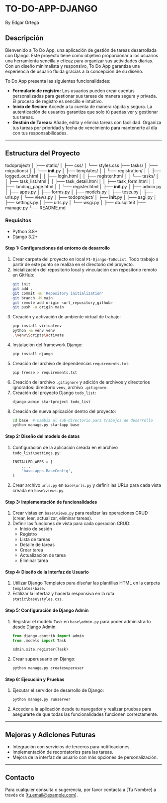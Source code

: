 # TO-DO-APP-DJANGO
By Edgar Ortega

## Descripción
Bienvenido a To Do App, una aplicación de gestión de tareas desarrollada con Django. Este proyecto tiene como objetivo proporcionar a los usuarios una herramienta sencilla y eficaz para organizar sus actividades diarias. Con un diseño minimalista y responsivo, To Do App garantiza una experiencia de usuario fluida gracias a la concepción de su diseño.

To Do App presenta las siguientes funcionalidades:

- **Formulario de registro:** Los usuarios pueden crear cuentas personalizadas para gestionar sus tareas de manera segura y privada. El proceso de registro es sencillo e intuitivo.
- **Inicio de Sesión:** Accede a tu cuenta de manera rápida y segura. La autenticación de usuarios garantiza que solo tú puedas ver y gestionar tus tareas.
- **Gestión de Tareas:** Añade, edita y elimina tareas con facilidad. Organiza tus tareas por prioridad y fecha de vencimiento para mantenerte al día con tus responsabilidades.
---

## Estructura del Proyecto

todoproject/
│
├── static/
│   ├── css/
│       └── styles.css
├── tasks/
│   ├── migrations/
│   │   └── __init__.py
│   ├── templates/
│   │   └── registration/
│   │       ├── logged_out.html
│   │       ├── login.html
│   │       ├── register.html
│   │   └── tasks/
│   │       ├── task_list.html
│   │       ├── task_detail.html
│   │       ├── task_form.html
│   │       ├── landing_page.html
│   │       └── register.html
│   ├── __init__.py
│   ├── admin.py
│   ├── apps.py
│   ├── forms.py
│   ├── models.py
│   ├── tests.py
│   ├── urls.py
│   └── views.py
│
├── todoproject/
│   ├── __init__.py
│   ├── asgi.py
│   ├── settings.py
│   ├── urls.py
│   └── wsgi.py
│
├── db.sqlite3
├── manage.py
└── README.md


### Requisitos

- Python 3.8+
- Django 3.2+

#### Step 1: Configuraciones del entorno de desarrollo

1. Crear carpeta del proyecto en local `PI-Django-ToDoList`. Todo trabajo a partir de este punto se realiza en el directorio del proyecto.
2. Inicialización del repositorio local y vinculación con repositorio remoto en GitHub:
    ```sh
    git init
    git add .
    git commit -m 'Repository initialization'
    git branch -M main
    git remote add origin <url_repository_github>
    git push -u origin main
    ```
3. Creación y activación de ambiente virtual de trabajo:
    ```sh
    pip install virtualenv
    python -m venv venv
    .\venv\Scripts\activate    
    ```
4. Instalación del framework Django:
    ```sh
    pip install django
    ```
5. Creación del archivo de dependencias `requirements.txt`:
    ```sh
    pip freeze > requirements.txt
    ```
6. Creación del archivo `.gitignore` y adición de archivos y directorios ignorados: directorio `venv`, archivo `.gitignore`.
7. Creación del proyecto Django `todo_list`:
    ```sh
    django-admin startproject todo_list
    ```
8. Creación de nueva aplicación dentro del proyecto:
    ```sh
    cd base  # Cambia al sub-directorio para trabajos de desarrollo
    python manage.py startapp base
    ```

#### Step 2: Diseño del modelo de datos

1. Configuración de la aplicación creada en el archivo `todo_list\settings.py`:
    ```python
    INSTALLED_APPS = [
        ...,
        'base.apps.BaseConfig', 
    ]
    ```
2. Crear archivo `urls.py` en `base\urls.py` y definir las URLs para cada vista creada en `base\views.py`.

#### Step 3: Implementación de funcionalidades

1. Crear vistas en `base\views.py` para realizar las operaciones CRUD (crear, leer, actualizar, eliminar tareas).
2. Definir las funciones de vista para cada operación CRUD:
    - Inicio de sesión
    - Registro
    - Lista de tareas
    - Detalle de tareas
    - Crear tarea
    - Actualización de tarea
    - Eliminar tarea

#### Step 4: Diseño de la Interfaz de Usuario

1. Utilizar Django Templates para diseñar las plantillas HTML en la carpeta `templates\base`.
2. Estilizar la interfaz y hacerla responsiva en la ruta `static\base\styles.css`.

#### Step 5: Configuración de Django Admin

1. Registrar el modelo `Task` en `base\admin.py` para poder administrarlo desde Django Admin:
    ```python
    from django.contrib import admin
    from .models import Task

    admin.site.register(Task)
    ```
2. Crear superusuario en Django:
    ```sh
    python manage.py createsuperuser
    ```

#### Step 6: Ejecución y Pruebas

1. Ejecutar el servidor de desarrollo de Django:
    ```sh
    python manage.py runserver
    ```
2. Acceder a la aplicación desde tu navegador y realizar pruebas para asegurarte de que todas las funcionalidades funcionen correctamente.

---

## Mejoras y Adiciones Futuras

- Integración con servicios de terceros para notificaciones.
- Implementación de recordatorios para las tareas.
- Mejora de la interfaz de usuario con más opciones de personalización.

---

## Contacto
Para cualquier consulta o sugerencia, por favor contacta a [Tu Nombre] a través de [tu.email@example.com].
